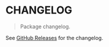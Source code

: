 # CHANGELOG

> Package changelog.

See [GitHub Releases](https://github.com/stdlib-js/constants-time-months-in-year/releases) for the changelog.